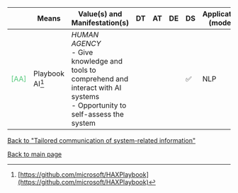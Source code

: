|       | Means  | Value(s) and Manifestation(s)| DT|AT | DE | DS | Application (model) | Approach | Visual elements | Additional details
| ----------- |  --------------------------- | ---------------  |------------------------------|-------------| ----------------------|----------------------|----------------------------|--------------------|------------------------|--------------------------------- |
<span style="color:#50C878">[AA]</span> | Playbook AI[^24] | *HUMAN AGENCY* <br> - Give knowledge and tools to comprehend and interact with AI systems<br> - Opportunity to self-assess the system  | | | | ✅| NLP| |Early AI prototyping| Interactive survey  | 

[^24]: [https://github.com/microsoft/HAXPlaybook](https://github.com/microsoft/HAXPlaybook)

[Back to "Tailored communication of system-related information"](../Table3A.md)

[Back to main page](../index.md)